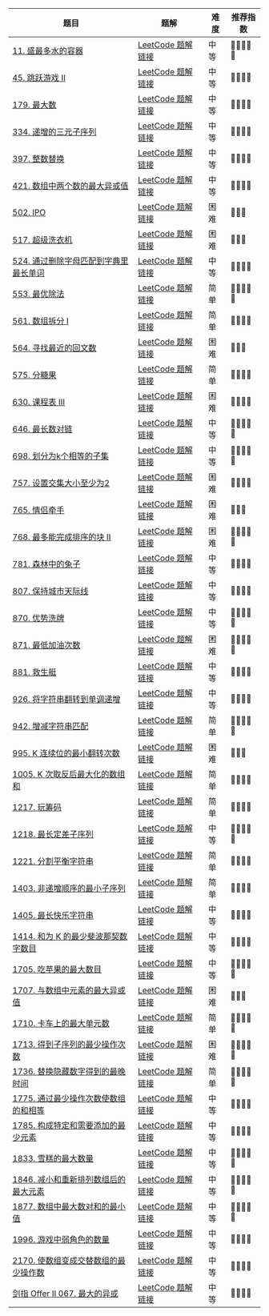 | 题目                                                         | 题解                                                         | 难度 | 推荐指数 |
| ------------------------------------------------------------ | ------------------------------------------------------------ | ---- | -------- |
| [11. 盛最多水的容器 ](https://leetcode-cn.com/problems/container-with-most-water/) | [LeetCode 题解链接](https://leetcode-cn.com/problems/container-with-most-water/solution/shua-chuan-lc-shuang-zhi-zhen-tan-xin-ji-52gf/) | 中等 | 🤩🤩🤩🤩🤩    |
| [45. 跳跃游戏 II](https://leetcode-cn.com/problems/jump-game-ii/) | [LeetCode 题解链接](https://leetcode-cn.com/problems/jump-game-ii/solution/xiang-jie-dp-tan-xin-shuang-zhi-zhen-jie-roh4/) | 中等 | 🤩🤩🤩🤩     |
| [179. 最大数](https://leetcode-cn.com/problems/largest-number/) | [LeetCode 题解链接](https://leetcode-cn.com/problems/largest-number/solution/gong-shui-san-xie-noxiang-xin-ke-xue-xi-vn86e/) | 中等 | 🤩🤩🤩🤩     |
| [334. 递增的三元子序列](https://leetcode-cn.com/problems/increasing-triplet-subsequence/) | [LeetCode 题解链接](https://leetcode-cn.com/problems/increasing-triplet-subsequence/solution/gong-shui-san-xie-zui-chang-shang-sheng-xa08h/) | 中等 | 🤩🤩🤩🤩     |
| [397. 整数替换](https://leetcode-cn.com/problems/integer-replacement/) | [LeetCode 题解链接](https://leetcode-cn.com/problems/integer-replacement/solution/gong-shui-san-xie-yi-ti-san-jie-dfsbfs-t-373h/) | 中等 | 🤩🤩🤩🤩     |
| [421. 数组中两个数的最大异或值](https://leetcode-cn.com/problems/maximum-xor-of-two-numbers-in-an-array/) | [LeetCode 题解链接](https://leetcode-cn.com/problems/maximum-xor-of-two-numbers-in-an-array/solution/gong-shui-san-xie-noxiang-xin-ke-xue-xi-bmjdg/) | 中等 | 🤩🤩🤩🤩     |
| [502. IPO](https://leetcode-cn.com/problems/ipo/)            | [LeetCode 题解链接](https://leetcode-cn.com/problems/ipo/solution/gong-shui-san-xie-noxiang-xin-ke-xue-xi-fk1ra/) | 困难 | 🤩🤩🤩      |
| [517. 超级洗衣机](https://leetcode-cn.com/problems/super-washing-machines/) | [LeetCode 题解链接](https://leetcode-cn.com/problems/super-washing-machines/solution/gong-shui-san-xie-noxiang-xin-ke-xue-xi-mzqia/) | 困难 | 🤩🤩🤩      |
| [524. 通过删除字母匹配到字典里最长单词](https://leetcode-cn.com/problems/longest-word-in-dictionary-through-deleting/) | [LeetCode 题解链接](https://leetcode-cn.com/problems/longest-word-in-dictionary-through-deleting/solution/gong-shui-san-xie-xiang-jie-pai-xu-shuan-qi20/) | 中等 | 🤩🤩🤩🤩     |
| [553. 最优除法](https://leetcode-cn.com/problems/optimal-division/) | [LeetCode 题解链接](https://leetcode-cn.com/problems/optimal-division/solution/gong-shui-san-xie-shu-xue-lei-tan-xin-yu-61sq/) | 简单 | 🤩🤩🤩🤩🤩    |
| [561. 数组拆分 I](https://leetcode-cn.com/problems/array-partition-i/) | [LeetCode 题解链接](https://leetcode-cn.com/problems/array-partition-i/solution/jue-dui-neng-kan-dong-de-zheng-ming-fan-f7trz/) | 简单 | 🤩🤩🤩🤩     |
| [564. 寻找最近的回文数](https://leetcode-cn.com/problems/find-the-closest-palindrome/) | [LeetCode 题解链接](https://leetcode-cn.com/problems/find-the-closest-palindrome/solution/gong-shui-san-xie-tan-xin-fen-xi-shang-x-vtr6/) | 困难 | 🤩🤩🤩      |
| [575. 分糖果](https://leetcode-cn.com/problems/distribute-candies/) | [LeetCode 题解链接](https://leetcode-cn.com/problems/distribute-candies/solution/gong-shui-san-xie-noxiang-xin-ke-xue-xi-pjjxo/) | 简单 | 🤩🤩🤩🤩     |
| [630. 课程表 III](https://leetcode-cn.com/problems/course-schedule-iii/) | [LeetCode 题解链接](https://leetcode-cn.com/problems/course-schedule-iii/solution/gong-shui-san-xie-jing-dian-tan-xin-yun-ghii2/) | 困难 | 🤩🤩🤩🤩     |
| [646. 最长数对链](https://leetcode.cn/problems/maximum-length-of-pair-chain/) | [LeetCode 题解链接](https://leetcode.cn/problems/maximum-length-of-pair-chain/solution/by-ac_oier-z91l/) | 中等 | 🤩🤩🤩🤩🤩    |
| [698. 划分为k个相等的子集](https://leetcode.cn/problems/partition-to-k-equal-sum-subsets/) | [LeetCode 题解链接](https://leetcode.cn/problems/partition-to-k-equal-sum-subsets/solution/by-ac_oier-mryw/) | 中等 | 🤩🤩🤩🤩🤩    |
| [757. 设置交集大小至少为2](https://leetcode.cn/problems/set-intersection-size-at-least-two/) | [LeetCode 题解链接](https://leetcode.cn/problems/set-intersection-size-at-least-two/solution/by-ac_oier-3xn6/) | 困难 | 🤩🤩🤩🤩     |
| [765. 情侣牵手](https://leetcode-cn.com/problems/couples-holding-hands/) | [LeetCode 题解链接](https://leetcode-cn.com/problems/couples-holding-hands/solution/liang-chong-100-de-jie-fa-bing-cha-ji-ta-26a6/) | 困难 | 🤩🤩🤩      |
| [768. 最多能完成排序的块 II](https://leetcode.cn/problems/max-chunks-to-make-sorted-ii/) | [LeetCode 题解链接](https://leetcode.cn/problems/max-chunks-to-make-sorted-ii/solution/by-ac_oier-z4wt/) | 困难 | 🤩🤩🤩🤩🤩    |
| [781. 森林中的兔子](https://leetcode-cn.com/problems/rabbits-in-forest/) | [LeetCode 题解链接](https://leetcode-cn.com/problems/rabbits-in-forest/solution/gong-shui-san-xie-noxiang-xin-ke-xue-xi-v17p5/) | 中等 | 🤩🤩🤩🤩     |
| [807. 保持城市天际线](https://leetcode-cn.com/problems/max-increase-to-keep-city-skyline/) | [LeetCode 题解链接](https://leetcode-cn.com/problems/max-increase-to-keep-city-skyline/solution/gong-shui-san-xie-jian-dan-tan-xin-yun-y-2f47/) | 中等 | 🤩🤩🤩🤩     |
| [870. 优势洗牌](https://leetcode.cn/problems/advantage-shuffle/) | [LeetCode 题解链接](https://leetcode.cn/problems/advantage-shuffle/solution/by-ac_oier-i01s/) | 中等 | 🤩🤩🤩🤩🤩    |
| [871. 最低加油次数](https://leetcode.cn/problems/minimum-number-of-refueling-stops/) | [LeetCode 题解链接](https://leetcode.cn/problems/minimum-number-of-refueling-stops/solution/by-ac_oier-q2mk/) | 困难 | 🤩🤩🤩🤩🤩    |
| [881. 救生艇](https://leetcode-cn.com/problems/boats-to-save-people/) | [LeetCode 题解链接](https://leetcode-cn.com/problems/boats-to-save-people/solution/gong-shui-san-xie-noxiang-xin-ke-xue-xi-hosg8/) | 中等 | 🤩🤩🤩🤩     |
| [926. 将字符串翻转到单调递增](https://leetcode.cn/problems/flip-string-to-monotone-increasing/) | [LeetCode 题解链接](https://leetcode.cn/problems/flip-string-to-monotone-increasing/solution/by-ac_oier-h0we/) | 中等 | 🤩🤩🤩🤩     |
| [942. 增减字符串匹配](https://leetcode.cn/problems/di-string-match/) | [LeetCode 题解链接](https://leetcode.cn/problems/di-string-match/solution/by-ac_oier-pvjk/) | 简单 | 🤩🤩🤩🤩🤩    |
| [995. K 连续位的最小翻转次数](https://leetcode-cn.com/problems/minimum-number-of-k-consecutive-bit-flips/) | [LeetCode 题解链接](https://leetcode-cn.com/problems/minimum-number-of-k-consecutive-bit-flips/solution/po-su-tan-xin-jie-fa-yu-tan-xin-chai-fen-4lyy/) | 困难 | 🤩🤩🤩      |
| [1005. K 次取反后最大化的数组和](https://leetcode-cn.com/problems/maximize-sum-of-array-after-k-negations/) | [LeetCode 题解链接](https://leetcode-cn.com/problems/maximize-sum-of-array-after-k-negations/solution/gong-shui-san-xie-jian-dan-fen-qing-kuan-6qwu/) | 简单 | 🤩🤩🤩🤩     |
| [1217. 玩筹码](https://leetcode.cn/problems/minimum-cost-to-move-chips-to-the-same-position/) | [LeetCode 题解链接](https://leetcode.cn/problems/minimum-cost-to-move-chips-to-the-same-position/solution/by-ac_oier-j6js/) | 简单 | 🤩🤩🤩🤩     |
| [1218. 最长定差子序列](https://leetcode-cn.com/problems/longest-arithmetic-subsequence-of-given-difference/) | [LeetCode 题解链接](https://leetcode-cn.com/problems/longest-arithmetic-subsequence-of-given-difference/solution/gong-shui-san-xie-jie-he-tan-xin-de-zhua-dj1k/) | 中等 | 🤩🤩🤩🤩🤩    |
| [1221. 分割平衡字符串](https://leetcode-cn.com/problems/split-a-string-in-balanced-strings/) | [LeetCode 题解链接](https://leetcode-cn.com/problems/split-a-string-in-balanced-strings/solution/gong-shui-san-xie-noxiang-xin-ke-xue-xi-wumnk/) | 简单 | 🤩🤩🤩🤩     |
| [1403. 非递增顺序的最小子序列](https://leetcode.cn/problems/minimum-subsequence-in-non-increasing-order/) | [LeetCode 题解链接](https://leetcode.cn/problems/minimum-subsequence-in-non-increasing-order/solution/by-ac_oier-766t/) | 简单 | 🤩🤩🤩🤩     |
| [1405. 最长快乐字符串](https://leetcode-cn.com/problems/longest-happy-string/) | [LeetCode 题解链接](https://leetcode-cn.com/problems/longest-happy-string/solution/gong-shui-san-xie-jie-he-you-xian-dui-li-q6fd/) | 中等 | 🤩🤩🤩🤩     |
| [1414. 和为 K 的最少斐波那契数字数目](https://leetcode-cn.com/problems/find-the-minimum-number-of-fibonacci-numbers-whose-sum-is-k/) | [LeetCode 题解链接](https://leetcode-cn.com/problems/find-the-minimum-number-of-fibonacci-numbers-whose-sum-is-k/solution/gong-shui-san-xie-noxiang-xin-ke-xue-xi-rgty8/) | 中等 | 🤩🤩🤩🤩     |
| [1705. 吃苹果的最大数目](https://leetcode-cn.com/problems/maximum-number-of-eaten-apples/) | [LeetCode 题解链接](https://leetcode-cn.com/problems/maximum-number-of-eaten-apples/solution/gong-shui-san-xie-noxiang-xin-ke-xue-xi-hfdy0/) | 中等 | 🤩🤩🤩🤩🤩    |
| [1707. 与数组中元素的最大异或值](https://leetcode-cn.com/problems/maximum-xor-with-an-element-from-array/) | [LeetCode 题解链接](https://leetcode-cn.com/problems/maximum-xor-with-an-element-from-array/solution/gong-shui-san-xie-jie-zhe-ge-wen-ti-lai-lypqr/) | 困难 | 🤩🤩🤩      |
| [1710. 卡车上的最大单元数](https://leetcode.cn/problems/maximum-units-on-a-truck/) | [LeetCode 题解链接](https://leetcode.cn/problems/maximum-units-on-a-truck/solution/by-ac_oier-5wlo/) | 简单 | 🤩🤩🤩🤩🤩    |
| [1713. 得到子序列的最少操作次数](https://leetcode-cn.com/problems/minimum-operations-to-make-a-subsequence/) | [LeetCode 题解链接](https://leetcode-cn.com/problems/minimum-operations-to-make-a-subsequence/solution/gong-shui-san-xie-noxiang-xin-ke-xue-xi-oj7yu/) | 困难 | 🤩🤩🤩🤩🤩    |
| [1736. 替换隐藏数字得到的最晚时间](https://leetcode-cn.com/problems/latest-time-by-replacing-hidden-digits/) | [LeetCode 题解链接](https://leetcode-cn.com/problems/latest-time-by-replacing-hidden-digits/solution/gong-shui-san-xie-ti-huan-yin-cang-shu-z-2l1h/) | 简单 | 🤩🤩🤩🤩🤩    |
| [1775. 通过最少操作次数使数组的和相等](https://leetcode.cn/problems/equal-sum-arrays-with-minimum-number-of-operations/) | [LeetCode 题解链接](https://acoier.com/2022/12/09/1775.%20%E9%80%9A%E8%BF%87%E6%9C%80%E5%B0%91%E6%93%8D%E4%BD%9C%E6%AC%A1%E6%95%B0%E4%BD%BF%E6%95%B0%E7%BB%84%E7%9A%84%E5%92%8C%E7%9B%B8%E7%AD%89%EF%BC%88%E4%B8%AD%E7%AD%89%EF%BC%89/) | 中等 | 🤩🤩🤩🤩     |
| [1785. 构成特定和需要添加的最少元素](https://leetcode.cn/problems/minimum-elements-to-add-to-form-a-given-sum/) | [LeetCode 题解链接](https://acoier.com/2022/12/16/1785.%20%E6%9E%84%E6%88%90%E7%89%B9%E5%AE%9A%E5%92%8C%E9%9C%80%E8%A6%81%E6%B7%BB%E5%8A%A0%E7%9A%84%E6%9C%80%E5%B0%91%E5%85%83%E7%B4%A0%EF%BC%88%E4%B8%AD%E7%AD%89%EF%BC%89/) | 中等 | 🤩🤩🤩🤩     |
| [1833. 雪糕的最大数量](https://leetcode-cn.com/problems/maximum-ice-cream-bars/) | [LeetCode 题解链接](https://leetcode-cn.com/problems/maximum-ice-cream-bars/solution/gong-shui-san-xie-noxiang-xin-ke-xue-xi-yrhjx/) | 中等 | 🤩🤩🤩🤩🤩    |
| [1846. 减小和重新排列数组后的最大元素](https://leetcode-cn.com/problems/maximum-element-after-decreasing-and-rearranging/) | [LeetCode 题解链接](https://leetcode-cn.com/problems/maximum-element-after-decreasing-and-rearranging/solution/gong-shui-san-xie-noxiang-xin-ke-xue-xi-yh9qt/) | 中等 | 🤩🤩🤩🤩🤩    |
| [1877. 数组中最大数对和的最小值](https://leetcode-cn.com/problems/minimize-maximum-pair-sum-in-array/) | [LeetCode 题解链接](https://leetcode-cn.com/problems/minimize-maximum-pair-sum-in-array/solution/gong-shui-san-xie-noxiang-xin-ke-xue-xi-ru29y/) | 中等 | 🤩🤩🤩🤩🤩    |
| [1996. 游戏中弱角色的数量](https://leetcode-cn.com/problems/the-number-of-weak-characters-in-the-game/) | [LeetCode 题解链接](https://leetcode-cn.com/problems/the-number-of-weak-characters-in-the-game/solution/gong-shui-san-xie-tan-xin-yun-yong-ti-by-5ok6/) | 中等 | 🤩🤩🤩🤩     |
| [2170. 使数组变成交替数组的最少操作数](https://leetcode-cn.com/problems/minimum-operations-to-make-the-array-alternating/) | [LeetCode 题解链接](https://leetcode-cn.com/problems/minimum-operations-to-make-the-array-alternating/solution/gong-shui-san-xie-jian-dan-ji-shu-lei-ta-0eo4/) | 中等 | 🤩🤩🤩🤩     |
| [剑指 Offer II 067. 最大的异或](https://leetcode.cn/problems/ms70jA/) | [LeetCode 题解链接](https://leetcode.cn/problems/ms70jA/solution/by-ac_oier-d9kx/) | 中等 | 🤩🤩🤩🤩     |

